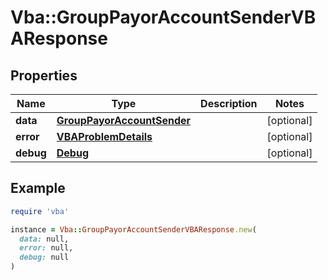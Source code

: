 # Vba::GroupPayorAccountSenderVBAResponse

## Properties

| Name | Type | Description | Notes |
| ---- | ---- | ----------- | ----- |
| **data** | [**GroupPayorAccountSender**](GroupPayorAccountSender.md) |  | [optional] |
| **error** | [**VBAProblemDetails**](VBAProblemDetails.md) |  | [optional] |
| **debug** | [**Debug**](Debug.md) |  | [optional] |

## Example

```ruby
require 'vba'

instance = Vba::GroupPayorAccountSenderVBAResponse.new(
  data: null,
  error: null,
  debug: null
)
```


